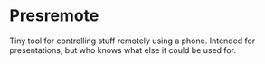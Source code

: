 # Presremote

Tiny tool for controlling stuff remotely using a phone. Intended for
presentations, but who knows what else it could be used for.
